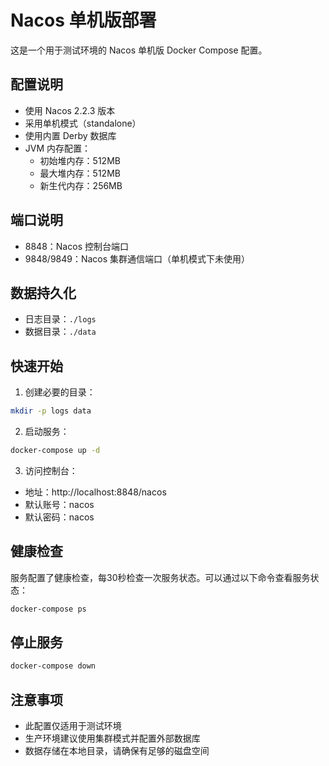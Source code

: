 # Nacos 单机版部署

这是一个用于测试环境的 Nacos 单机版 Docker Compose 配置。

## 配置说明

- 使用 Nacos 2.2.3 版本
- 采用单机模式（standalone）
- 使用内置 Derby 数据库
- JVM 内存配置：
  - 初始堆内存：512MB
  - 最大堆内存：512MB
  - 新生代内存：256MB

## 端口说明

- 8848：Nacos 控制台端口
- 9848/9849：Nacos 集群通信端口（单机模式下未使用）

## 数据持久化

- 日志目录：`./logs`
- 数据目录：`./data`

## 快速开始

1. 创建必要的目录：
```bash
mkdir -p logs data
```

2. 启动服务：
```bash
docker-compose up -d
```

3. 访问控制台：
- 地址：http://localhost:8848/nacos
- 默认账号：nacos
- 默认密码：nacos

## 健康检查

服务配置了健康检查，每30秒检查一次服务状态。可以通过以下命令查看服务状态：

```bash
docker-compose ps
```

## 停止服务

```bash
docker-compose down
```

## 注意事项

- 此配置仅适用于测试环境
- 生产环境建议使用集群模式并配置外部数据库
- 数据存储在本地目录，请确保有足够的磁盘空间 